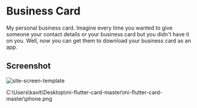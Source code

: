 

# Business Card

My personal business card. Imagine every time you wanted to give someone your contact details or your business card but you didn't have it on you. Well, now you can get them to download your business card as an app.

## Screenshot

![site-screen-template](https:)



C:\Users\kavit\Desktop\mi-flutter-card-master\mi-flutter-card-master\phone.png